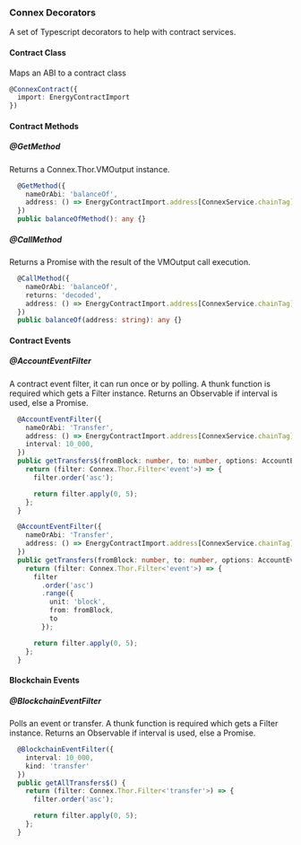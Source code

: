 ### Connex Decorators


A set of Typescript decorators to help with contract services.

#### Contract Class
Maps an ABI to a contract class

```typescript
@ConnexContract({
  import: EnergyContractImport
})
```

#### Contract Methods
##### @GetMethod

Returns a Connex.Thor.VMOutput instance.
```typescript
  @GetMethod({
    nameOrAbi: 'balanceOf',
    address: () => EnergyContractImport.address[ConnexService.chainTag]
  })
  public balanceOfMethod(): any {}
```

##### @CallMethod

Returns a Promise with the result of the VMOutput call execution.
```typescript
  @CallMethod({
    nameOrAbi: 'balanceOf',
    returns: 'decoded',
    address: () => EnergyContractImport.address[ConnexService.chainTag]
  })
  public balanceOf(address: string): any {}
```


#### Contract Events
##### @AccountEventFilter

A contract event filter, it can run once or by polling. A thunk function  is required which gets a Filter instance. Returns an Observable if interval is used, else a Promise.

```typescript
  @AccountEventFilter({
    nameOrAbi: 'Transfer',
    address: () => EnergyContractImport.address[ConnexService.chainTag],
    interval: 10_000,
  })
  public getTransfers$(fromBlock: number, to: number, options: AccountEventFilterOptions) {
    return (filter: Connex.Thor.Filter<'event'>) => {
      filter.order('asc');

      return filter.apply(0, 5);
    };
  }

  @AccountEventFilter({
    nameOrAbi: 'Transfer',
    address: () => EnergyContractImport.address[ConnexService.chainTag],
  })
  public getTransfers(fromBlock: number, to: number, options: AccountEventFilterOptions) {
    return (filter: Connex.Thor.Filter<'event'>) => {
      filter
        .order('asc')
        .range({
          unit: 'block',
          from: fromBlock,
          to
        });

      return filter.apply(0, 5);
    };
  }

```

#### Blockchain Events
##### @BlockchainEventFilter
Polls an event or transfer. A thunk function  is required which gets a Filter instance. Returns an Observable if interval is used, else a Promise.
```typescript
  @BlockchainEventFilter({
    interval: 10_000,
    kind: 'transfer'
  })
  public getAllTransfers$() {
    return (filter: Connex.Thor.Filter<'transfer'>) => {
      filter.order('asc');

      return filter.apply(0, 5);
    };
  }
```
